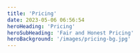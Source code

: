 ```yaml
---
title: 'Pricing'
date: 2023-05-06 06:56:54
heroHeading: 'Pricing'
heroSubHeading: 'Fair and Honest Pricing'
heroBackground: '/images/pricing-bg.jpg'
---
```


